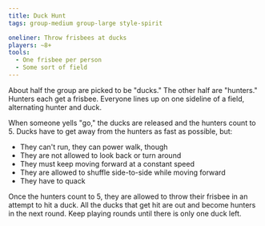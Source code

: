 ```yaml
---
title: Duck Hunt
tags: group-medium group-large style-spirit

oneliner: Throw frisbees at ducks
players: ~8+
tools:
  - One frisbee per person
  - Some sort of field
---
```

About half the group are picked to be "ducks." The other half are "hunters." Hunters each get a frisbee. Everyone lines up on one sideline of a field, alternating hunter and duck.

When someone yells "go," the ducks are released and the hunters count to 5. Ducks have to get away from the hunters as fast as possible, but:

- They can't run, they can power walk, though
- They are not allowed to look back or turn around
- They must keep moving forward at a constant speed
- They are allowed to shuffle side-to-side while moving forward
- They have to quack

Once the hunters count to 5, they are allowed to throw their frisbee in an attempt to hit a duck. All the ducks that get hit are out and become hunters in the next round. Keep playing rounds until there is only one duck left.
